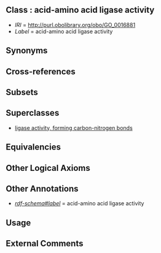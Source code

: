 
## Class : acid-amino acid ligase activity

 * *IRI* = http://purl.obolibrary.org/obo/GO_0016881
 * *Label* = acid-amino acid ligase activity

## Synonyms


## Cross-references


## Subsets


## Superclasses

 * [ligase activity, forming carbon-nitrogen bonds](../../GO/79/GO_0016879.md)

## Equivalencies


## Other Logical Axioms


## Other Annotations

 * *[rdf-schema#label](../../el/rdf-schema#label.md)* = acid-amino acid ligase activity

## Usage


## External Comments

